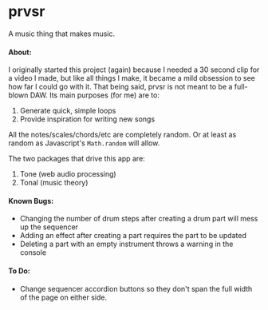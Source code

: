 # prvsr

A music thing that makes music.

#### About:
I originally started this project (again) because I needed a 30 second clip for a video I made, but like all things I make, it became a mild obsession to see how far I could go with it. That being said, prvsr is not meant to be a full-blown DAW. Its main purposes (for me) are to:
  1. Generate quick, simple loops
  2. Provide inspiration for writing new songs

All the notes/scales/chords/etc are completely random. Or at least as random as Javascript's `Math.random` will allow.

The two packages that drive this app are:
  1. Tone (web audio processing)
  2. Tonal (music theory)

#### Known Bugs:
  * Changing the number of drum steps after creating a drum part will mess up the sequencer
  * Adding an effect after creating a part requires the part to be updated
  * Deleting a part with an empty instrument throws a warning in the console

#### To Do:
  * Change sequencer accordion buttons so they don't span the full width of the page on either side.